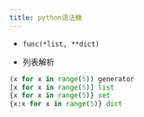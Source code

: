 ```yaml
---
title: python语法糖
---
```


* `func(*list, **dict)`

* 列表解析
```python
(x for x in range(5)) generator
[x for x in range(5)] list
{x for x in range(5)} set
{x:x for x in range(5)} dict
```


